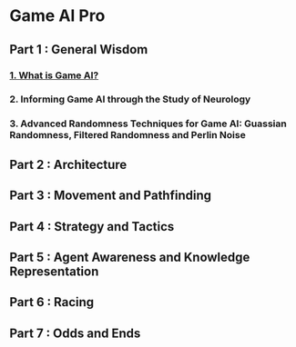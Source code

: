 # Game AI Pro

## Part 1 : General Wisdom
### [1. What is Game AI?](https://github.com/URAmiRBin/artificial-stupidity/blob/main/game-ai-pro/1.what-is-game-ai.md)
### 2. Informing Game AI through the Study of Neurology
### 3. Advanced Randomness Techniques for Game AI: Guassian Randomness, Filtered Randomness and Perlin Noise

## Part 2 : Architecture

## Part 3 : Movement and Pathfinding

## Part 4 : Strategy and Tactics

## Part 5 : Agent Awareness and Knowledge Representation

## Part 6 : Racing

## Part 7 : Odds and Ends
